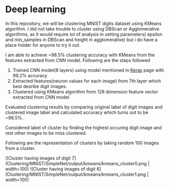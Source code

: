 # Deep learning

In this repository, we will be clustering MNIST digits dataset using KMeans algorithm. I did not take trouble to cluster using DBScan or Agglomerative algorithms, as it would require lot of analysis in setting parameters( epsilon and min_samples in DBScan and height in agglomerative) but i do have a place holder for anyone to try it out.

I am able to achieve ~98.5% clustering accuracy with KMeans from the features extracted from CNN model. Following are the steps followed 

1) Trained CNN model(8 layers) using model mentioned in [Keras](https://keras.io/examples/mnist_cnn/) page with 99.2% accuracy
2) Extracted features(neuron values for each image) from 7th layer which best desribe digit images.
3) Clustered using KMeans algorithm from 128 dimension feature vector extracted from CNN model

Evaluated clustering results by comparing original label of digit images and clustered image label and calculated accuracy which turns out to be ~98.5%.

Considered label of cluster by finding the highest occuring digit image and rest other images to be miss clustered.

Following are the representation of clusters by taking random 100 images from a cluster.

![Cluster having images of digit 7](Clustering/MNIST/SimpleNet/output/kmeans/kmeans_cluster0.png | width=100)  ![Cluster having images of digit 6](Clustering/MNIST/SimpleNet/output/kmeans/kmeans_cluster1.png | width=100)
